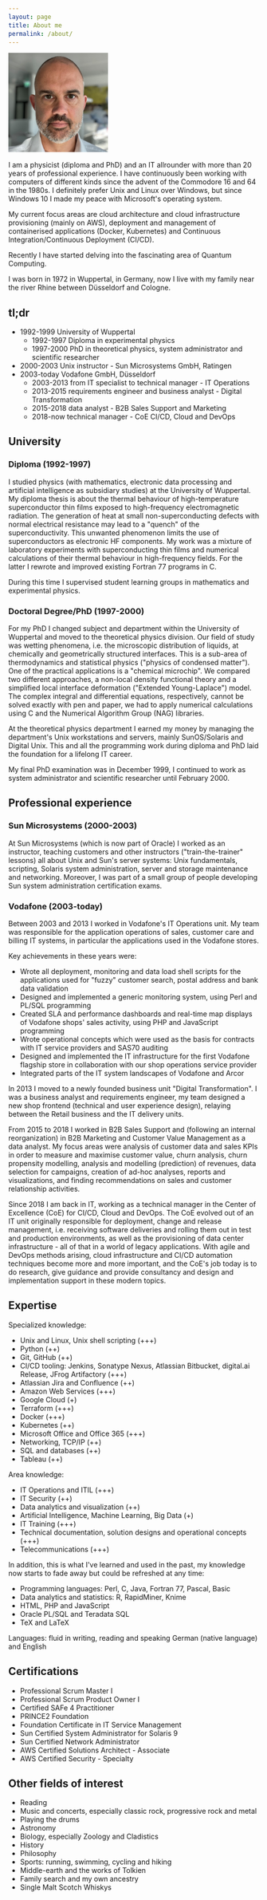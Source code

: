 ```yaml
---
layout: page
title: About me
permalink: /about/
---
```


<img src="/files/CB.jpg" alt="That's me" width="200">

I am a physicist (diploma and PhD) and an IT allrounder with more than 20 years of professional experience.
I have continuously been working with computers of different kinds since the advent of the
Commodore 16 and 64 in the 1980s. I definitely prefer Unix and Linux over Windows, but since Windows 10 I
made my peace with Microsoft's operating system.

My current focus areas are cloud architecture and cloud infrastructure provisioning (mainly on AWS), deployment
and management of containerised applications (Docker, Kubernetes) and Continuous Integration/Continuous
Deployment (CI/CD).

Recently I have started delving into the fascinating area of Quantum Computing.

I was born in 1972 in Wuppertal, in Germany, now I live with my family near the river Rhine between
Düsseldorf and Cologne.

## tl;dr

- 1992-1999 University of Wuppertal
  - 1992-1997 Diploma in experimental physics
  - 1997-2000 PhD in theoretical physics, system administrator and scientific researcher
- 2000-2003 Unix instructor - Sun Microsystems GmbH, Ratingen
- 2003-today Vodafone GmbH, Düsseldorf
  - 2003-2013 from IT specialist to technical manager - IT Operations
  - 2013-2015 requirements engineer and business analyst - Digital Transformation
  - 2015-2018 data analyst - B2B Sales Support and Marketing
  - 2018-now technical manager - CoE CI/CD, Cloud and DevOps

## University

### Diploma (1992-1997)

I studied physics (with mathematics, electronic data processing and artificial intelligence as
subsidiary studies) at the University of Wuppertal. My diploma thesis is about the thermal
behaviour of high-temperature superconductor thin films exposed to high-frequency electromagnetic radiation.
The generation of heat at small non-superconducting defects with normal electrical resistance
may lead to a "quench" of the superconductivity. This unwanted phenomenon
limits the use of superconductors as electronic HF components.
My work was a mixture of laboratory experiments with superconducting thin films and numerical
calculations of their thermal behaviour in high-frequency fields. For the latter I
rewrote and improved existing Fortran 77 programs in C.

During this time I supervised student learning groups in mathematics and experimental
physics.

### Doctoral Degree/PhD (1997-2000)

For my PhD I changed subject and department within the University of Wuppertal and moved
to the theoretical physics division. Our field of study was wetting phenomena, i.e. the
microscopic distribution of liquids, at chemically and geometrically structured interfaces. This is a
sub-area of thermodynamics and statistical physics ("physics of condensed matter"). One of
the practical applications is a "chemical microchip". We compared two different approaches, a
non-local density functional theory and a simplified local interface deformation ("Extended Young-Laplace")
model. The complex integral and differential equations, respectively, cannot be solved exactly
with pen and paper, we had to apply numerical calculations using C and the
Numerical Algorithm Group (NAG) libraries.

At the theoretical physics department I earned my money by managing the department's
Unix workstations and servers, mainly SunOS/Solaris and Digital Unix. This and all
the programming work during diploma and PhD laid the foundation for a lifelong IT career.

My final PhD examination was in December 1999, I continued to work as system administrator
and scientific researcher until February 2000.

## Professional experience

### Sun Microsystems (2000-2003)

At Sun Microsystems (which is now part of Oracle) I worked as an instructor, teaching customers
and other instructors ("train-the-trainer" lessons) all about Unix and Sun's server systems: Unix
fundamentals, scripting, Solaris system administration, server and storage maintenance and
networking. Moreover, I was part of a small group of people developing Sun system administration
certification exams.

### Vodafone (2003-today)

Between 2003 and 2013 I worked in Vodafone's IT Operations unit. My team was responsible for the application
operations of sales, customer care and billing IT systems, in particular the applications used in the
Vodafone stores.

Key achievements in these years were:

- Wrote all deployment, monitoring and data load shell scripts for the
applications used for "fuzzy" customer search, postal address and bank data validation
- Designed and implemented a generic monitoring system, using Perl and
PL/SQL programming
- Created SLA and performance dashboards and real-time map displays of
Vodafone shops' sales activity, using PHP and JavaScript programming
- Wrote operational concepts which were used as the basis for contracts
with IT service providers and SAS70 auditing
- Designed and implemented the IT infrastructure for the first Vodafone
flagship store in collaboration with our shop operations service provider
- Integrated parts of the IT system landscapes of Vodafone and Arcor

In 2013 I moved to a newly founded business unit "Digital Transformation". I was a
business analyst and requirements engineer, my team designed a new shop frontend (technical
and user experience design), relaying between the Retail business and the IT delivery units.

From 2015 to 2018 I worked in B2B Sales Support and (following an internal reorganization) in
B2B Marketing and Customer Value Management as a data analyst. My focus areas were analysis of customer
data and sales KPIs in order to measure and maximise customer value, churn analysis,
churn propensity modelling, analysis and modelling (prediction) of revenues, data selection for campaigns,
creation of ad-hoc analyses, reports and visualizations, and finding
recommendations on sales and customer relationship activities.

Since 2018 I am back in IT, working as a technical manager in the Center of Excellence (CoE) for
CI/CD, Cloud and DevOps. The CoE evolved out of an IT unit originally responsible for deployment, change
and release management, i.e. receiving software deliveries and rolling them out in test and production environments,
as well as the provisioning of data center infrastructure - all of that in a world of legacy applications.
With agile and DevOps methods arising, cloud infrastructure and CI/CD automation techniques
become more and more important, and the CoE's job today is to do research, give guidance and provide
consultancy and design and implementation support in these modern topics.

## Expertise

Specialized knowledge:

- Unix and Linux, Unix shell scripting (+++)
- Python (++)
- Git, GitHub (++)
- CI/CD tooling: Jenkins, Sonatype Nexus, Atlassian Bitbucket, digital.ai Release, JFrog Artifactory (+++)
- Atlassian Jira and Confluence (++)
- Amazon Web Services (+++)
- Google Cloud (+)
- Terraform (+++)
- Docker (+++)
- Kubernetes (++)
- Microsoft Office and Office 365 (+++)
- Networking, TCP/IP (++)
- SQL and databases (++)
- Tableau (++)

Area knowledge:

- IT Operations and ITIL (+++)
- IT Security (++)
- Data analytics and visualization (++)
- Artificial Intelligence, Machine Learning, Big Data (+)
- IT Training (+++)
- Technical documentation, solution designs and operational concepts (+++)
- Telecommunications (+++)

In addition, this is what I've learned and used in the past, my knowledge now starts to fade
away but could be refreshed at any time:

- Programming languages: Perl, C, Java, Fortran 77, Pascal, Basic
- Data analytics and statistics: R, RapidMiner, Knime
- HTML, PHP and JavaScript
- Oracle PL/SQL and Teradata SQL
- TeX and LaTeX

Languages: fluid in writing, reading and speaking German (native language) and English

## Certifications

- Professional Scrum Master I
- Professional Scrum Product Owner I
- Certified SAFe 4 Practitioner
- PRINCE2 Foundation
- Foundation Certificate in IT Service Management
- Sun Certified System Administrator for Solaris 9
- Sun Certified Network Administrator
- AWS Certified Solutions Architect - Associate
- AWS Certified Security - Specialty

## Other fields of interest

- Reading
- Music and concerts, especially classic rock, progressive rock and metal
- Playing the drums
- Astronomy
- Biology, especially Zoology and Cladistics
- History
- Philosophy
- Sports: running, swimming, cycling and hiking
- Middle-earth and the works of Tolkien
- Family search and my own ancestry
- Single Malt Scotch Whiskys

